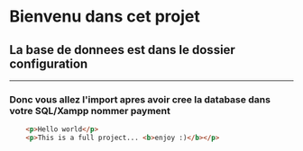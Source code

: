 # Bienvenu dans cet projet
## La base de donnees est dans le dossier configuration
---
### Donc vous allez l'import apres avoir cree la database dans votre SQL/Xampp nommer payment
``` html
    <p>Hello world</p>
    <p>This is a full project... <b>enjoy :)</b></p>
```